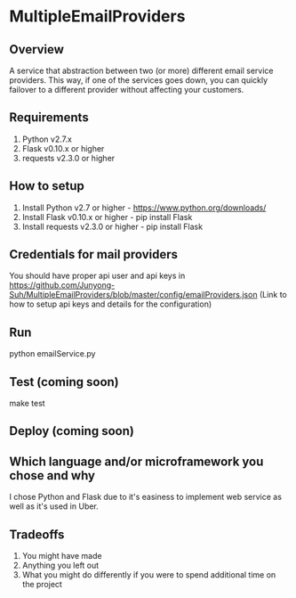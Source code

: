 MultipleEmailProviders
======================

## Overview
A service that abstraction between two (or more) different email service providers. This way, if one of the services goes down, you can quickly failover to a different provider without affecting your customers.

## Requirements
1. Python v2.7.x
2. Flask v0.10.x or higher
3. requests v2.3.0 or higher

## How to setup
1. Install Python v2.7 or higher - https://www.python.org/downloads/
2. Install Flask v0.10.x or higher - pip install Flask
3. Install requests v2.3.0 or higher - pip install Flask

## Credentials for mail providers
You should have proper api user and api keys in https://github.com/Junyong-Suh/MultipleEmailProviders/blob/master/config/emailProviders.json
(Link to how to setup api keys and details for the configuration)

## Run
python emailService.py

## Test (coming soon)
make test

## Deploy (coming soon)

## Which language and/or microframework you chose and why
I chose Python and Flask due to it's easiness to implement web service as well as it's used in Uber.

## Tradeoffs
1. You might have made
2. Anything you left out
3. What you might do differently if you were to spend additional time on the project
